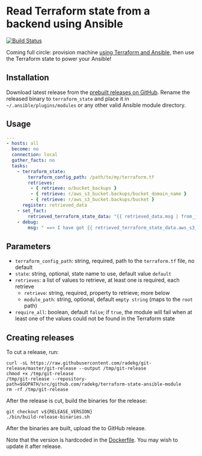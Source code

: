 # Read Terraform state from a backend using Ansible

[![Build Status](https://travis-ci.org/radekg/terraform-provisioner-ansible.svg?branch=master)](https://travis-ci.org/radekg/terraform-state-ansible-module)

Coming full circle: provision machine [using Terraform and Ansible](https://github.com/radekg/terraform-provisioner-ansible), then use the Terraform state to power your Ansible!

## Installation

Download latest release from the [prebuilt releases on GitHub](https://github.com/radekg/terraform-state-ansible-module/releases). Rename the released binary to `terraform_state` and place it in `~/.ansible/plugins/modules` or any other valid Ansible module directory.

## Usage

```yaml
---
- hosts: all
  become: no
  connection: local
  gather_facts: no
  tasks:
    - terraform_state:
        terraform_config_path: /path/to/my/terraform.tf
        retrieves:
         - { retrieve: o/bucket_backups }
         - { retrieve: r/aws_s3_bucket.backups/bucket_domain_name }
         - { retrieve: r/aws_s3_bucket.backups/bucket }
      register: retrieved_data
    - set_fact:
        retrieved_terraform_state_data: "{{ retrieved_data.msg | from_json }}"
    - debug:
        msg: " ==> I have got {{ retrieved_terraform_state_data.aws_s3_bucket.backups }}"
```

## Parameters

- `terraform_config_path`: string, required, path to the `terraform.tf` file, no default
- `state`: string, optional, state name to use, default value `default`
- `retrieves`: a list of values to retrieve, at least one is required, each retrieve
  - `retrieve`: string, required, property to retrieve; more below
  - `module_path`: string, optional, default `empty string` (maps to the `root` path)
- `require_all`: boolean, default `false`; if `true`, the module will fail when at least one of the values could not be found in the Terraform state

## Creating releases

To cut a release, run: 

    curl -sL https://raw.githubusercontent.com/radekg/git-release/master/git-release --output /tmp/git-release
    chmod +x /tmp/git-release
    /tmp/git-release --repository-path=$GOPATH/src/github.com/radekg/terraform-state-ansible-module
    rm -rf /tmp/git-release

After the release is cut, build the binaries for the release:

    git checkout v${RELEASE_VERSION}
    ./bin/build-release-binaries.sh

After the binaries are built, upload the to GitHub release.

Note that the version is hardcoded in the [Dockerfile](Dockerfile). You may wish to update it after release.